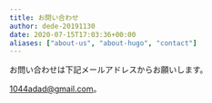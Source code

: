 ```yaml
---
title: お問い合わせ
author: dede-20191130
date: 2020-07-15T17:03:36+00:00
aliases: ["about-us", "about-hugo", "contact"]
---
```



お問い合わせは下記メールアドレスからお願いします。

[1044adad@gmail.com][1]。

 [1]: mailto:1044adad@gmail.com